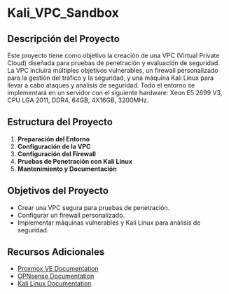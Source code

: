 # Kali_VPC_Sandbox

## Descripción del Proyecto

Este proyecto tiene como objetivo la creación de una VPC (Virtual Private Cloud) diseñada para pruebas de penetración y evaluación de seguridad. La VPC incluirá múltiples objetivos vulnerables, un firewall personalizado para la gestión del tráfico y la seguridad, y una máquina Kali Linux para llevar a cabo ataques y análisis de seguridad. Todo el entorno se implementará en un servidor con el siguiente hardware: Xeon E5 2699 V3, CPU LGA 2011, DDR4, 64GB, 4X16GB, 3200MHz.

## Estructura del Proyecto

1. **Preparación del Entorno**
2. **Configuración de la VPC**
3. **Configuración del Firewall**
4. **Pruebas de Penetración con Kali Linux**
5. **Mantenimiento y Documentación**

## Objetivos del Proyecto

- Crear una VPC segura para pruebas de penetración.
- Configurar un firewall personalizado.
- Implementar máquinas vulnerables y Kali Linux para análisis de seguridad.

## Recursos Adicionales

- [Proxmox VE Documentation](https://pve.proxmox.com/wiki/Main_Page)
- [OPNsense Documentation](https://docs.opnsense.org/)
- [Kali Linux Documentation](https://www.kali.org/docs/)
